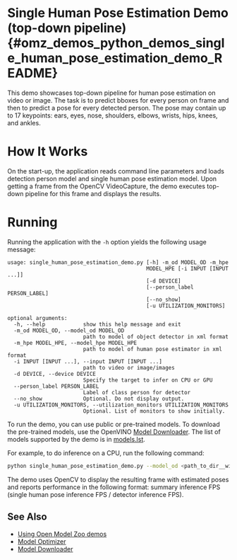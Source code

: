 # Single Human Pose Estimation Demo (top-down pipeline) {#omz_demos_python_demos_single_human_pose_estimation_demo_README}

This demo showcases top-down pipeline for human pose estimation on video or image. The task is to predict bboxes for every person on frame and then to predict a pose for every detected person. The pose may contain up to 17 keypoints: ears, eyes, nose, shoulders, elbows, wrists, hips, knees, and ankles.

# How It Works

On the start-up, the application reads command line parameters and loads detection person model and single human pose estimation model. Upon getting a frame from the OpenCV VideoCapture, the demo executes top-down pipeline for this frame and displays the results.

# Running

Running the application with the `-h` option yields the following usage message:
```
usage: single_human_pose_estimation_demo.py [-h] -m_od MODEL_OD -m_hpe
                                            MODEL_HPE [-i INPUT [INPUT ...]]
                                            [-d DEVICE]
                                            [--person_label PERSON_LABEL]
                                            [--no_show]
                                            [-u UTILIZATION_MONITORS]

optional arguments:
  -h, --help            show this help message and exit
  -m_od MODEL_OD, --model_od MODEL_OD
                        path to model of object detector in xml format
  -m_hpe MODEL_HPE, --model_hpe MODEL_HPE
                        path to model of human pose estimator in xml format
  -i INPUT [INPUT ...], --input INPUT [INPUT ...]
                        path to video or image/images
  -d DEVICE, --device DEVICE
                        Specify the target to infer on CPU or GPU
  --person_label PERSON_LABEL
                        Label of class person for detector
  --no_show             Optional. Do not display output.
  -u UTILIZATION_MONITORS, --utilization_monitors UTILIZATION_MONITORS
                        Optional. List of monitors to show initially.
```
To run the demo, you can use public or pre-trained models. To download the pre-trained models, use the OpenVINO [Model Downloader](../../../tools/downloader/README.md). The list of models supported by the demo is in [models.lst](./models.lst).

For example, to do inference on a CPU, run the following command:

```sh
python single_human_pose_estimation_demo.py --model_od <path_to_dir__with_models>/mobilenet-ssd.xml --model_hpe <path_to_dir__with_models>/single-human-pose-estimation-0001.xml --input <path_to_video>/back-passengers.avi
```

The demo uses OpenCV to display the resulting frame with estimated poses and reports performance in the following format: summary inference FPS (single human pose inference FPS / detector inference FPS).

## See Also
* [Using Open Model Zoo demos](../../README.md)
* [Model Optimizer](https://docs.openvinotoolkit.org/latest/_docs_MO_DG_Deep_Learning_Model_Optimizer_DevGuide.html)
* [Model Downloader](../../../tools/downloader/README.md)
